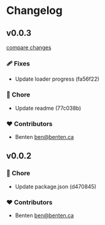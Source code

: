 # Changelog


## v0.0.3

[compare changes](https://undefined/undefined/compare/v0.0.2...v0.0.3)

### 🩹 Fixes

- Update loader progress (fa56f22)

### 🏡 Chore

- Update readme (77c038b)

### ❤️ Contributors

- Benten <ben@benten.ca>

## v0.0.2


### 🏡 Chore

- Update package.json (d470845)

### ❤️ Contributors

- Benten <ben@benten.ca>

